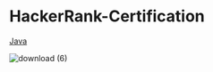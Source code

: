 # HackerRank-Certification

[Java](https://www.hackerrank.com/certificates/56cbe3d72ac2)

![download (6)](https://user-images.githubusercontent.com/91152839/206513854-64cff2ef-7fba-4a21-b90f-66429a161047.png)
